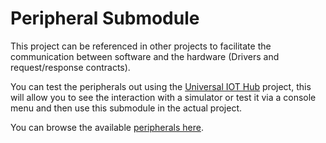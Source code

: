 # Peripheral Submodule
This project can be referenced in other projects to facilitate the communication between software and the hardware (Drivers and request/response contracts).

You can test the peripherals out using the [Universal IOT Hub](https://github.com/Mariustotle/universal_iot_hub) project, this will allow you to see the interaction with a simulator or test it via a console menu and then use this submodule in the actual project.

You can browse the available [peripherals here](peripheral_index.md).
